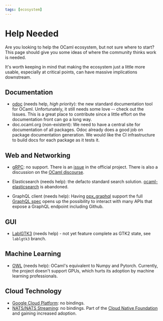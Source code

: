 ```yaml
---
tags: [ecosystem]
---
```


# Help Needed

Are you looking to help the OCaml ecosystem, but not sure where to start?
This page should give you some ideas of where the community
thinks work is needed.

It's worth keeping in mind that making the ecosystem just a little more usable,
especially at critical points, can have massive implications downstream.

## Documentation

- [odoc](https://github.com/ocaml/odoc/tree/master/src/odoc) (needs help, *high priority*):
the new standard documentation tool for OCaml.
Unfortunately, it still needs some love -- check out the Issues.
This is a great place to contribute since a little effort on the documentation
front can go a long way.
- doc.ocaml.org (non-existent):
We need to have a central site for documentation of all packages.
Odoc already does a good job on package documentation generation.
We would like the CI infrastructure to build docs for each package as it tests it.

## Web and Networking

- [gRPC](https://grpc.io/): no support.
There is an [issue](https://github.com/grpc/grpc/issues/14251) in the official
project.
There is also a discussion on the [OCaml discourse](https://discuss.ocaml.org/t/grpc-implementation-in-ocaml/1624).

- Elasticsearch (needs help): the defacto standard search solution.
[ocaml-elasticsearch](https://github.com/skydeck/ocaml-elasticsearch) is
abandoned.

- GraphQL client (needs help):
Having [ppx_graphql](https://github.com/andreas/ppx_graphql)
support the full [GraphQL spec](http://spec.graphql.org/)
opens up the possibility to interact with many APIs that expose a GraphQL
endpoint including Github.

## GUI

- [LablGTK3](https://github.com/garrigue/lablgtk) (needs help) - not yet feature
complete as GTK2 state, see `lablgtk3` branch.

## Machine Learning

- [OWL](https://github.com/owlbarn/owl) (needs help):
OCaml's equivalent to Numpy and Pytorch.
Currently, the project doesn't support GPUs, which hurts its adoption by
machine learning professionals.

## Cloud Technology

- [Google Cloud Platform](https://cloud.google.com/apis/): no bindings.
- [NATS/NATS Streaming](https://nats.io/): no bindings.
Part of the [Cloud Native Foundation](https://www.cncf.io/) and gaining increased adoption.

